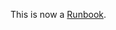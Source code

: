 This is now a [Runbook](https://appsembler-infrastructure.appspot.com/post/runbook-tahoe-spinning-box/).